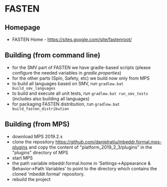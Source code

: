 # FASTEN

## Homepage
- FASTEN Home - https://sites.google.com/site/fastenroot/

## Building (from command line)

- for the SMV part of FASTEN we have gradle-based scripts (please configure the needed variables in *gradle.properties*)
- for the other parts (Spin, Safety, etc) we build now only from MPS
- to build all languages based on SMV, run `gradlew.bat build_smv_languages`
- to build and execute all unit tests, run `gradlew.bat run_smv_tests` (includes also building all languages)
- for packaging FASTEN distribution, run `gradlew.bat build_fasten_distribution`

## Building (from MPS)
- download MPS 2019.2.x
- clone the repository https://github.com/danielratiu/mbeddr.formal.mps-plugins and copy the content of "platform_2019_2_3/plugins" in the "plugins" directory of MPS
- start MPS
- the path variable mbeddr.formal.home in 'Settings->Appearance & Behavior->Path Variables' to point to the directory which contains the cloned 'mbeddr.formal' repository.
- rebuild the project
